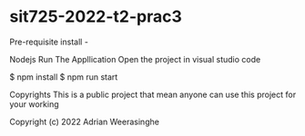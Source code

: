 # sit725-2022-t2-prac3

Pre-requisite install -

Nodejs
Run The Appllication
Open the project in visual studio code

$ npm install
$ npm run start

Copyrights
This is a public project that mean anyone can use this project for your working

Copyright (c) 2022 Adrian Weerasinghe
